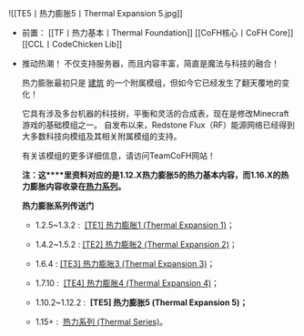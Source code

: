 ![[TE5丨热力膨胀5丨Thermal Expansion 5.jpg]]
- 前置：
 [[TF丨热力基本丨Thermal Foundation]]
 [[CoFH核心丨CoFH Core]]
 [[CCL丨CodeChicken Lib]]

- 推动热潮！ 不仅支持服务器，而且内容丰富，简直是魔法与科技的融合！  
    
    热力膨胀最初只是 [建筑](https://www.mcmod.cn/class/4.html "[BC] 建筑 (BuildCraft)") 的一个附属模组，但如今它已经发生了翻天覆地的变化！
    
    它具有涉及多台机器的科技树，平衡和灵活的合成表，现在是修改Minecraft游戏的基础模组之一。 自发布以来，Redstone Flux（RF）能源网络已经得到大多数科技向模组及其相关附属模组的支持。
    
    有关该模组的更多详细信息，请访问TeamCoFH网站！  
    
      
    
    **注：这****里资料对应的是1.12.X热力膨胀5的热力基本内容，而1.16.X的热力膨胀内容收录在[热力系列](https://www.mcmod.cn/class/3824.html "热力系列")。**
    
    **热力膨胀系列传送门**
    
    - 1.2.5~1.3.2 :  [[TE1] 热力膨胀1 (Thermal Expansion 1)](https://www.mcmod.cn/class/12301.html "[TE1] 热力膨胀1 (Thermal Expansion 1)")；
        
    - 1.4.2~1.5.2 : [[TE2] 热力膨胀2 (Thermal Expansion 2)](https://www.mcmod.cn/class/12302.html)； 
        
    - 1.6.4 : [[TE3] 热力膨胀3 (Thermal Expansion 3)](https://www.mcmod.cn/class/67.html "[TE3] 热力膨胀3 (Thermal Expansion 3)")；
        
    - 1.7.10 :  [[TE4] 热力膨胀4 (Thermal Expansion 4)](https://www.mcmod.cn/class/357.html "[TE4] 热力膨胀4 (Thermal Expansion 4)")；
        
    - 1.10.2~1.12.2 :  **[TE5] 热力膨胀5 (Thermal Expansion 5)；**
        
    - 1.15+ :  [热力系列 (Thermal Series)](https://www.mcmod.cn/class/3824.html "热力系列 (Thermal Series)")。